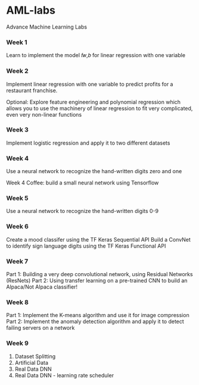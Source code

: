 # AML-labs
Advance Machine Learning Labs

### Week 1
Learn to implement the model  𝑓𝑤,𝑏 for linear regression with one variable

### Week 2
Implement linear regression with one variable to predict profits for a restaurant franchise.

Optional: Explore feature engineering and polynomial regression which allows you to use the machinery of linear regression to fit very complicated, even very non-linear functions

### Week 3
Implement logistic regression and apply it to two different datasets

### Week 4
Use a neural network to recognize the hand-written digits zero and one

Week 4 Coffee: build a small neural network using Tensorflow

### Week 5
Use a neural network to recognize the hand-written digits 0-9

### Week 6
Create a mood classifer using the TF Keras Sequential API
Build a ConvNet to identify sign language digits using the TF Keras Functional API

### Week 7
Part 1: Building a very deep convolutional network, using Residual Networks (ResNets)
Part 2: Using transfer learning on a pre-trained CNN to build an Alpaca/Not Alpaca classifier!

### Week 8
Part 1: Implement the K-means algorithm and use it for image compression
Part 2: Implement the anomaly detection algorithm and apply it to detect failing servers on a network

### Week 9
1. Dataset Splitting
2. Artificial Data
3. Real Data DNN
4. Real Data DNN - learning rate scheduler
